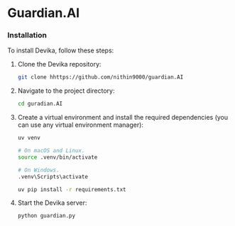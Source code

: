 # Guardian.AI

### Installation

To install Devika, follow these steps:

1. Clone the Devika repository:
   ```bash
   git clone hhttps://github.com/nithin9000/guardian.AI
   ```
2. Navigate to the project directory:
   ```bash
   cd guradian.AI
   ```
3. Create a virtual environment and install the required dependencies (you can use any virtual environment manager):
   ```bash
   uv venv

   # On macOS and Linux.
   source .venv/bin/activate

   # On Windows.
   .venv\Scripts\activate

   uv pip install -r requirements.txt
   ```
4. Start the Devika server:
   ```bash
   python guardian.py
   ```
